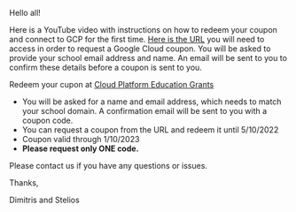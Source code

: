Hello all!


Here is a YouTube video with instructions on how to redeem your coupon and connect to GCP for the first time. [Here is the URL](https://www.youtube.com/watch?v=o8ys7Qt8h5w) you will need to access in order to request a Google Cloud coupon. You will be asked to provide your school email address and name. An email will be sent to you to confirm these details before a coupon is sent to you.

Redeem your cupon at [Cloud Platform Education Grants](https://gcp.secure.force.com/GCPEDU?cid=eKYSFHeyJBObYFfW0BdwgvmiiAP6RKxLkqyhjDg2YaRxZkhUulays%2FqHOyyg96J%2F)   

- You will be asked for a name and email address, which needs to match your school domain. A confirmation email will be sent to you with a coupon code.
- You can request a coupon from the URL and redeem it until 5/10/2022
- Coupon valid through 1/10/2023
- **Please request only ONE code.**

Please contact us if you have any questions or issues.

Thanks,

Dimitris and Stelios
